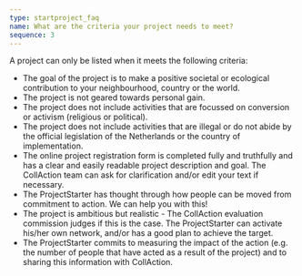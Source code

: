 ```yaml
---
type: startproject_faq
name: What are the criteria your project needs to meet?
sequence: 3
---
```

A project can only be listed when it meets the following criteria:

* The goal of the project is to make a positive societal or ecological contribution to your neighbourhood, country or the world.
* The project is not geared towards personal gain.
* The project does not include activities that are focussed on conversion or activism (religious or political).
* The project does not include activities that are illegal or do not abide by the official legislation of the Netherlands or the country of implementation.
* The online project registration form is completed fully and truthfully and has a clear and easily readable project description and goal. The CollAction team can ask for clarification and/or edit your text if necessary.
* The ProjectStarter has thought through how people can be moved from commitment to action. We can help you with this!
* The project is ambitious but realistic - The CollAction evaluation commission judges if this is the case. The ProjectStarter can activate his/her own network, and/or has a good plan to achieve the target.
* The ProjectStarter commits to measuring the impact of the action (e.g. the number of people that have acted as a result of the project) and to sharing this information with CollAction.
